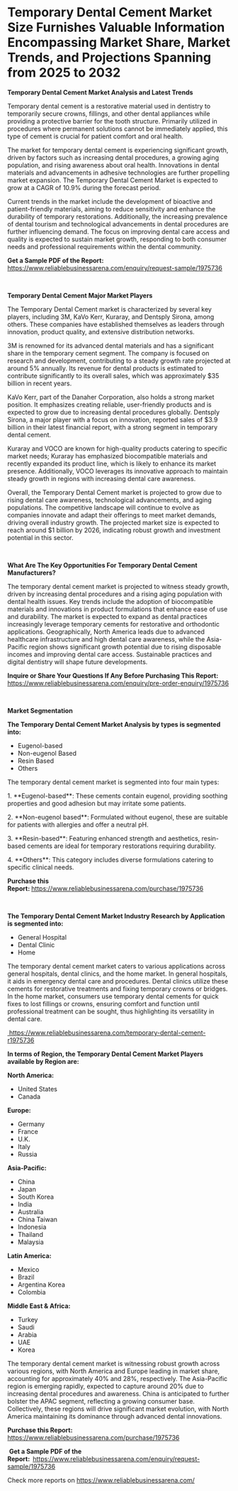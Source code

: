 <p><h1>Temporary Dental Cement Market Size Furnishes Valuable Information Encompassing Market Share, Market Trends, and Projections Spanning from 2025 to 2032</h1></p><p><strong>Temporary Dental Cement Market Analysis and Latest Trends</strong></p>
<p><p>Temporary dental cement is a restorative material used in dentistry to temporarily secure crowns, fillings, and other dental appliances while providing a protective barrier for the tooth structure. Primarily utilized in procedures where permanent solutions cannot be immediately applied, this type of cement is crucial for patient comfort and oral health.</p><p>The market for temporary dental cement is experiencing significant growth, driven by factors such as increasing dental procedures, a growing aging population, and rising awareness about oral health. Innovations in dental materials and advancements in adhesive technologies are further propelling market expansion. The Temporary Dental Cement Market is expected to grow at a CAGR of 10.9% during the forecast period. </p><p>Current trends in the market include the development of bioactive and patient-friendly materials, aiming to reduce sensitivity and enhance the durability of temporary restorations. Additionally, the increasing prevalence of dental tourism and technological advancements in dental procedures are further influencing demand. The focus on improving dental care access and quality is expected to sustain market growth, responding to both consumer needs and professional requirements within the dental community.</p></p>
<p><strong>Get a Sample PDF of the Report:&nbsp;</strong> <a href="https://www.reliablebusinessarena.com/enquiry/request-sample/1975736?utm_campaign=2648&utm_medium=2&utm_source=Github&utm_content=ia&utm_term=04032025&utm_id=temporary-dental-cement">https://www.reliablebusinessarena.com/enquiry/request-sample/1975736</a></p>
<p>&nbsp;</p>
<p><strong>Temporary Dental Cement Major Market Players</strong></p>
<p><p>The Temporary Dental Cement market is characterized by several key players, including 3M, KaVo Kerr, Kuraray, and Dentsply Sirona, among others. These companies have established themselves as leaders through innovation, product quality, and extensive distribution networks.</p><p>3M is renowned for its advanced dental materials and has a significant share in the temporary cement segment. The company is focused on research and development, contributing to a steady growth rate projected at around 5% annually. Its revenue for dental products is estimated to contribute significantly to its overall sales, which was approximately $35 billion in recent years.</p><p>KaVo Kerr, part of the Danaher Corporation, also holds a strong market position. It emphasizes creating reliable, user-friendly products and is expected to grow due to increasing dental procedures globally. Dentsply Sirona, a major player with a focus on innovation, reported sales of $3.9 billion in their latest financial report, with a strong segment in temporary dental cement.</p><p>Kuraray and VOCO are known for high-quality products catering to specific market needs; Kuraray has emphasized biocompatible materials and recently expanded its product line, which is likely to enhance its market presence. Additionally, VOCO leverages its innovative approach to maintain steady growth in regions with increasing dental care awareness.</p><p>Overall, the Temporary Dental Cement market is projected to grow due to rising dental care awareness, technological advancements, and aging populations. The competitive landscape will continue to evolve as companies innovate and adapt their offerings to meet market demands, driving overall industry growth. The projected market size is expected to reach around $1 billion by 2026, indicating robust growth and investment potential in this sector.</p></p>
<p>&nbsp;</p>
<p><strong>What Are The Key Opportunities For Temporary Dental Cement Manufacturers?</strong></p>
<p><p>The temporary dental cement market is projected to witness steady growth, driven by increasing dental procedures and a rising aging population with dental health issues. Key trends include the adoption of biocompatible materials and innovations in product formulations that enhance ease of use and durability. The market is expected to expand as dental practices increasingly leverage temporary cements for restorative and orthodontic applications. Geographically, North America leads due to advanced healthcare infrastructure and high dental care awareness, while the Asia-Pacific region shows significant growth potential due to rising disposable incomes and improving dental care access. Sustainable practices and digital dentistry will shape future developments.</p></p>
<p><strong>Inquire or Share Your Questions If Any Before Purchasing This Report:</strong> <a href="https://www.reliablebusinessarena.com/enquiry/pre-order-enquiry/1975736?utm_campaign=2648&utm_medium=2&utm_source=Github&utm_content=ia&utm_term=04032025&utm_id=temporary-dental-cement">https://www.reliablebusinessarena.com/enquiry/pre-order-enquiry/1975736</a></p>
<p>&nbsp;</p>
<p><strong>Market Segmentation</strong></p>
<p><strong>The Temporary Dental Cement Market Analysis by types is segmented into:</strong></p>
<p><ul><li>Eugenol-based</li><li>Non-eugenol Based</li><li>Resin Based</li><li>Others</li></ul></p>
<p><p>The temporary dental cement market is segmented into four main types: </p><p>1. **Eugenol-based**: These cements contain eugenol, providing soothing properties and good adhesion but may irritate some patients. </p><p>2. **Non-eugenol based**: Formulated without eugenol, these are suitable for patients with allergies and offer a neutral pH. </p><p>3. **Resin-based**: Featuring enhanced strength and aesthetics, resin-based cements are ideal for temporary restorations requiring durability. </p><p>4. **Others**: This category includes diverse formulations catering to specific clinical needs.</p></p>
<p><strong>Purchase this Report:&nbsp;</strong><a href="https://www.reliablebusinessarena.com/purchase/1975736?utm_campaign=2648&utm_medium=2&utm_source=Github&utm_content=ia&utm_term=04032025&utm_id=temporary-dental-cement">https://www.reliablebusinessarena.com/purchase/1975736</a></p>
<p>&nbsp;</p>
<p><strong>The Temporary Dental Cement Market Industry Research by Application is segmented into:</strong></p>
<p><ul><li>General Hospital</li><li>Dental Clinic</li><li>Home</li></ul></p>
<p><p>The temporary dental cement market caters to various applications across general hospitals, dental clinics, and the home market. In general hospitals, it aids in emergency dental care and procedures. Dental clinics utilize these cements for restorative treatments and fixing temporary crowns or bridges. In the home market, consumers use temporary dental cements for quick fixes to lost fillings or crowns, ensuring comfort and function until professional treatment can be sought, thus highlighting its versatility in dental care.</p></p>
<p><a href="https://www.reliablebusinessarena.com/temporary-dental-cement-r1975736?utm_campaign=2648&utm_medium=2&utm_source=Github&utm_content=ia&utm_term=04032025&utm_id=temporary-dental-cement">&nbsp;https://www.reliablebusinessarena.com/temporary-dental-cement-r1975736</a></p>
<p><strong>In terms of Region, the Temporary Dental Cement Market Players available by Region are:</strong></p>
<p>
    <p> <strong> North America: </strong>
        <ul>
            <li>United States</li>
            <li>Canada</li>
        </ul>
        </p> 
    <p> <strong> Europe: </strong>
        <ul>
            <li>Germany</li>
            <li>France</li>
            <li>U.K.</li>
            <li>Italy</li>
            <li>Russia</li>
        </ul>
        </p> 
    <p> <strong> Asia-Pacific: </strong>
        <ul>
            <li>China</li>
            <li>Japan</li>
            <li>South Korea</li>
            <li>India</li>
            <li>Australia</li>
            <li>China Taiwan</li>
            <li>Indonesia</li>
            <li>Thailand</li>
            <li>Malaysia</li>
        </ul>
        </p> 
    <p> <strong> Latin America: </strong>
        <ul>
            <li>Mexico</li>
            <li>Brazil</li>
            <li>Argentina Korea</li>
            <li>Colombia</li>
        </ul>
        </p> 
    <p> <strong> Middle East & Africa: </strong>
        <ul>
            <li>Turkey</li>
            <li>Saudi</li>
            <li>Arabia</li>
            <li>UAE</li>
            <li>Korea</li>
        </ul>
    </p>
    </p>
<p><p>The temporary dental cement market is witnessing robust growth across various regions, with North America and Europe leading in market share, accounting for approximately 40% and 28%, respectively. The Asia-Pacific region is emerging rapidly, expected to capture around 20% due to increasing dental procedures and awareness. China is anticipated to further bolster the APAC segment, reflecting a growing consumer base. Collectively, these regions will drive significant market evolution, with North America maintaining its dominance through advanced dental innovations.</p></p>
<p><strong>Purchase this Report: </strong><a href="https://www.reliablebusinessarena.com/purchase/1975736?utm_campaign=2648&utm_medium=2&utm_source=Github&utm_content=ia&utm_term=04032025&utm_id=temporary-dental-cement">https://www.reliablebusinessarena.com/purchase/1975736</a></p>
<p>&nbsp;<strong>Get a Sample PDF of the Report:&nbsp;&nbsp;</strong><a href="https://www.reliablebusinessarena.com/enquiry/request-sample/1975736?utm_campaign=2648&utm_medium=2&utm_source=Github&utm_content=ia&utm_term=04032025&utm_id=temporary-dental-cement">https://www.reliablebusinessarena.com/enquiry/request-sample/1975736</a></p>
<p><strong></strong></p>
<p>Check more reports on <a href="https://www.reliablebusinessarena.com/?utm_campaign=2648&utm_medium=2&utm_source=Github&utm_content=ia&utm_term=04032025&utm_id=temporary-dental-cement">https://www.reliablebusinessarena.com/</a></p>
